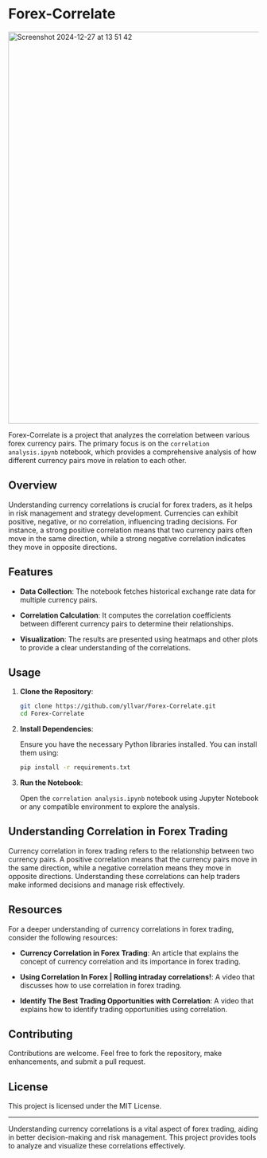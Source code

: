 # Forex-Correlate

<img width="787" alt="Screenshot 2024-12-27 at 13 51 42" src="https://github.com/user-attachments/assets/373056af-4a3c-4070-92a0-964fb6c74495" />

Forex-Correlate is a project that analyzes the correlation between various forex currency pairs. The primary focus is on the `correlation analysis.ipynb` notebook, which provides a comprehensive analysis of how different currency pairs move in relation to each other.

## Overview

Understanding currency correlations is crucial for forex traders, as it helps in risk management and strategy development. Currencies can exhibit positive, negative, or no correlation, influencing trading decisions. For instance, a strong positive correlation means that two currency pairs often move in the same direction, while a strong negative correlation indicates they move in opposite directions. 

## Features

- **Data Collection**: The notebook fetches historical exchange rate data for multiple currency pairs.

- **Correlation Calculation**: It computes the correlation coefficients between different currency pairs to determine their relationships.

- **Visualization**: The results are presented using heatmaps and other plots to provide a clear understanding of the correlations.

## Usage

1. **Clone the Repository**:

   ```bash
   git clone https://github.com/yllvar/Forex-Correlate.git
   cd Forex-Correlate
   ```

2. **Install Dependencies**:

   Ensure you have the necessary Python libraries installed. You can install them using:

   ```bash
   pip install -r requirements.txt
   ```

3. **Run the Notebook**:

   Open the `correlation analysis.ipynb` notebook using Jupyter Notebook or any compatible environment to explore the analysis.

## Understanding Correlation in Forex Trading

Currency correlation in forex trading refers to the relationship between two currency pairs. A positive correlation means that the currency pairs move in the same direction, while a negative correlation means they move in opposite directions. Understanding these correlations can help traders make informed decisions and manage risk effectively. 

## Resources

For a deeper understanding of currency correlations in forex trading, consider the following resources:

- **Currency Correlation in Forex Trading**: An article that explains the concept of currency correlation and its importance in forex trading. 

- **Using Correlation In Forex | Rolling intraday correlations!**: A video that discusses how to use correlation in forex trading. 

- **Identify The Best Trading Opportunities with Correlation**: A video that explains how to identify trading opportunities using correlation. 

## Contributing

Contributions are welcome. Feel free to fork the repository, make enhancements, and submit a pull request.

## License

This project is licensed under the MIT License.

---

Understanding currency correlations is a vital aspect of forex trading, aiding in better decision-making and risk management. This project provides tools to analyze and visualize these correlations effectively.
